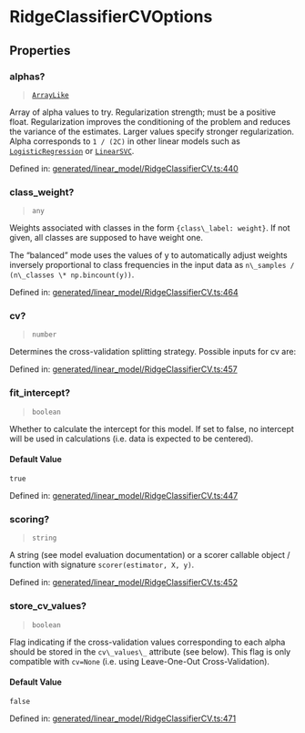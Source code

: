 # RidgeClassifierCVOptions

## Properties

### alphas?

> [`ArrayLike`](../types/ArrayLike.md)

Array of alpha values to try. Regularization strength; must be a positive float. Regularization improves the conditioning of the problem and reduces the variance of the estimates. Larger values specify stronger regularization. Alpha corresponds to `1 / (2C)` in other linear models such as [`LogisticRegression`](sklearn.linear_model.LogisticRegression.html#sklearn.linear_model.LogisticRegression "sklearn.linear_model.LogisticRegression") or [`LinearSVC`](sklearn.svm.LinearSVC.html#sklearn.svm.LinearSVC "sklearn.svm.LinearSVC").

Defined in:  [generated/linear\_model/RidgeClassifierCV.ts:440](https://github.com/transitive-bullshit/scikit-learn-ts/blob/92ab806/packages/sklearn/src/generated/linear_model/RidgeClassifierCV.ts#L440)

### class\_weight?

> `any`

Weights associated with classes in the form `{class\_label: weight}`. If not given, all classes are supposed to have weight one.

The “balanced” mode uses the values of y to automatically adjust weights inversely proportional to class frequencies in the input data as `n\_samples / (n\_classes \* np.bincount(y))`.

Defined in:  [generated/linear\_model/RidgeClassifierCV.ts:464](https://github.com/transitive-bullshit/scikit-learn-ts/blob/92ab806/packages/sklearn/src/generated/linear_model/RidgeClassifierCV.ts#L464)

### cv?

> `number`

Determines the cross-validation splitting strategy. Possible inputs for cv are:

Defined in:  [generated/linear\_model/RidgeClassifierCV.ts:457](https://github.com/transitive-bullshit/scikit-learn-ts/blob/92ab806/packages/sklearn/src/generated/linear_model/RidgeClassifierCV.ts#L457)

### fit\_intercept?

> `boolean`

Whether to calculate the intercept for this model. If set to false, no intercept will be used in calculations (i.e. data is expected to be centered).

#### Default Value

`true`

Defined in:  [generated/linear\_model/RidgeClassifierCV.ts:447](https://github.com/transitive-bullshit/scikit-learn-ts/blob/92ab806/packages/sklearn/src/generated/linear_model/RidgeClassifierCV.ts#L447)

### scoring?

> `string`

A string (see model evaluation documentation) or a scorer callable object / function with signature `scorer(estimator, X, y)`.

Defined in:  [generated/linear\_model/RidgeClassifierCV.ts:452](https://github.com/transitive-bullshit/scikit-learn-ts/blob/92ab806/packages/sklearn/src/generated/linear_model/RidgeClassifierCV.ts#L452)

### store\_cv\_values?

> `boolean`

Flag indicating if the cross-validation values corresponding to each alpha should be stored in the `cv\_values\_` attribute (see below). This flag is only compatible with `cv=None` (i.e. using Leave-One-Out Cross-Validation).

#### Default Value

`false`

Defined in:  [generated/linear\_model/RidgeClassifierCV.ts:471](https://github.com/transitive-bullshit/scikit-learn-ts/blob/92ab806/packages/sklearn/src/generated/linear_model/RidgeClassifierCV.ts#L471)
